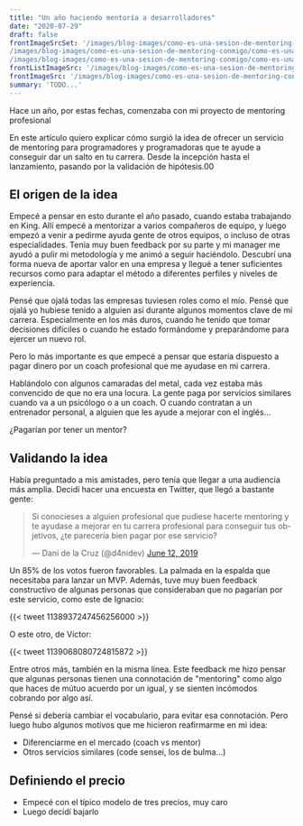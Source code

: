 ```yaml
---
title: "Un año haciendo mentoría a desarrolladores"
date: "2020-07-29"
draft: false
frontImageSrcSet: '/images/blog-images/como-es-una-sesion-de-mentoring-conmigo/como-es-una-sesion-de-mentoring-conmigo_byipdf_c_scale,w_200.jpg 200w,
/images/blog-images/como-es-una-sesion-de-mentoring-conmigo/como-es-una-sesion-de-mentoring-conmigo_byipdf_c_scale,w_444.jpg 444w,
/images/blog-images/como-es-una-sesion-de-mentoring-conmigo/como-es-una-sesion-de-mentoring-conmigo_byipdf_c_scale,w_636.jpg 636w'
frontListImageSrc: '/images/blog-images/como-es-una-sesion-de-mentoring-conmigo/como-es-una-sesion-de-mentoring-conmigo_byipdf_c_scale,w_200.jpg'
frontImageSrc: '/images/blog-images/como-es-una-sesion-de-mentoring-conmigo/como-es-una-sesion-de-mentoring-conmigo_byipdf_c_scale,w_636.jpg'
summary: 'TODO...'
---
```


Hace un año, por estas fechas, comenzaba con mi proyecto de mentoring profesional

En este artículo quiero explicar cómo surgió la idea de ofrecer un servicio de mentoring para programadores y programadoras que te ayude a conseguir dar un salto en tu carrera. Desde la incepción hasta el lanzamiento, pasando por la validación de hipótesis.00

## El origen de la idea

Empecé a pensar en esto durante el año pasado, cuando estaba trabajando en King. Allí empecé a mentorizar a varios compañeros de equipo, y luego empezó a venir a pedirme ayuda gente de otros equipos, o incluso de otras especialidades. Tenía muy buen feedback por su parte y mi manager me ayudó a pulir mi metodología y me animó a seguir haciéndolo. Descubrí una forma nueva de aportar valor en una empresa y llegué a tener suficientes recursos como para adaptar el método a diferentes perfiles y niveles de experiencia.

Pensé que ojalá todas las empresas tuviesen roles como el mío. Pensé que ojalá yo hubiese tenido a alguien así durante algunos momentos clave de mi carrera. Especialmente en los más duros, cuando he tenido que tomar decisiones difíciles o cuando he estado formándome y preparándome para ejercer un nuevo rol.

Pero lo más importante es que empecé a pensar que estaría dispuesto a pagar dinero por un coach profesional que me ayudase en mi carrera.

Hablándolo con algunos camaradas del metal, cada vez estaba más convencido de que no era una locura. La gente paga por servicios similares cuando va a un psicólogo o a un coach. O cuando contratan a un entrenador personal, a alguien que les ayude a mejorar con el inglés...

¿Pagarían por tener un mentor?

## Validando la idea

Había preguntado a mis amistades, pero tenía que llegar a una audiencia más amplia. Decidí hacer una encuesta en Twitter, que llegó a bastante gente:

<blockquote class="twitter-tweet" tw-align-center ><p lang="es" dir="ltr">Si conocieses a alguien profesional que pudiese hacerte mentoring y te ayudase a mejorar en tu carrera profesional para conseguir tus objetivos, ¿te parecería bien pagar por ese servicio?</p>&mdash; Dani de la Cruz (@d4nidev) <a href="https://twitter.com/d4nidev/status/1138916111037194240?ref_src=twsrc%5Etfw">June 12, 2019</a></blockquote>

Un 85% de los votos fueron favorables. La palmada en la espalda que necesitaba para lanzar un MVP. Además, tuve muy buen feedback constructivo de algunas personas que consideraban que no pagarían por este servicio, como este de Ignacio:

{{< tweet 1138937247456256000 >}}

O este otro, de Víctor:

{{< tweet 1139068080724815872 >}}

Entre otros más, también en la misma línea. Este feedback me hizo pensar que algunas personas tienen una connotación de "mentoring" como algo que haces de mútuo acuerdo por un igual, y se sienten incómodos cobrando por algo así.

Pensé si debería cambiar el vocabulario, para evitar esa connotación. Pero luego hubo algunos motivos que me hicieron reafirmarme en mi idea:

- Diferenciarme en el mercado (coach vs mentor)
- Otros servicios similares (code sensei, los de bulma...)

## Definiendo el precio

- Empecé con el típico modelo de tres precios, muy caro
- Luego decidí bajarlo
